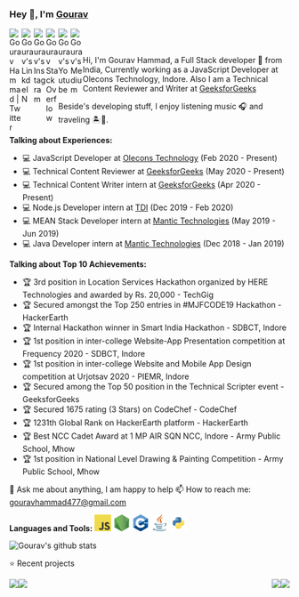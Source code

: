### Hey 👋, I'm [Gourav](https://gouravhammad.herokuapp.com)

<a href="https://twitter.com/gouravhammad">
  <img align="left" alt="Gourav Hammad | Twitter" width="22px" src="https://cdn.jsdelivr.net/npm/simple-icons@v3/icons/twitter.svg" />
</a>
<a href="https://www.linkedin.com/in/gouravhammad">
  <img align="left" alt="Gourav's LinkdeIN" width="22px" src="https://cdn.jsdelivr.net/npm/simple-icons@v3/icons/linkedin.svg" />
</a>
<a href="https://www.instagram.com/gouravhammad">
  <img align="left" alt="Gourav's Instagram" width="22px" src="https://cdn.jsdelivr.net/npm/simple-icons@v3/icons/instagram.svg" />
</a>
<a href="https://www.facebook.com/gouravhammad477/">
  <img align="left" alt="Gourav StackOverflow" width="22px" src="https://cdn.jsdelivr.net/npm/simple-icons@v3/icons/facebook.svg" />
</a>
<a href="https://www.youtube.com/channel/UCbLiJz8Td-XTjIt-7wxnNpw">
  <img align="left" alt="Gourav's Youtube" width="22px" src="https://cdn.jsdelivr.net/npm/simple-icons@v3/icons/youtube.svg" />
</a>
<a href="https://medium.com/@gouravhammad">
  <img align="left" alt="Gourav's Medium" width="22px" src="https://cdn.jsdelivr.net/npm/simple-icons@v3/icons/medium.svg" />
</a>
<br />
<br />

Hi, I'm Gourav Hammad, a Full Stack developer 🚀 from India, Currently working as a JavaScript Developer at Olecons Technology, Indore. Also I am a Technical Content Reviewer and Writer at [GeeksforGeeks](https://geeksforgeeks.org/)

Beside's developing stuff, I enjoy listening music 🎧 and traveling 🏝️🗻.

**Talking about Experiences:**
- 💻 JavaScript Developer at [Olecons Technology](https://olecons.com/) (Feb 2020 - Present)
- 💻 Technical Content Reviewer at [GeeksforGeeks](https://geeksforgeeks.org/) (May 2020 - Present)
- 💻 Technical Content Writer intern at [GeeksforGeeks](https://geeksforgeeks.org/) (Apr 2020 - Present) 
- 💻 Node.js Developer intern at [TDI](https://thedesigninstitute.in/) (Dec 2019 - Feb 2020)
- 💻 MEAN Stack Developer intern at [Mantic Technologies](https://www.linkedin.com/company/mantic-technologies/about/) (May 2019 - Jun 2019)
- 💻 Java Developer intern at [Mantic Technologies](https://www.linkedin.com/company/mantic-technologies/about/) (Dec 2018 - Jan 2019)

**Talking about Top 10 Achievements:**
- 🏆 3rd position in Location Services Hackathon organized by HERE Technologies and awarded by Rs. 20,000 - TechGig
- 🏆 Secured amongst the Top 250 entries in #MJFCODE19 Hackathon - HackerEarth
- 🏆 Internal Hackathon winner in Smart India Hackathon - SDBCT, Indore
- 🏆 1st position in inter-college Website-App Presentation competition at Frequency 2020 - SDBCT, Indore
- 🏆 1st position in inter-college Website and Mobile App Design competition at Urjotsav 2020 - PIEMR, Indore
- 🏆 Secured among the Top 50 position in the Technical Scripter event - GeeksforGeeks
- 🏆 Secured 1675 rating (3 Stars) on CodeChef - CodeChef
- 🏆 1231th Global Rank on HackerEarth platform - HackerEarth
- 🏆 Best NCC Cadet Award at 1 MP AIR SQN NCC, Indore - Army Public School, Mhow
- 🏆 1st position in National Level Drawing & Painting Competition - Army Public School, Mhow

💬 Ask me about anything, I am happy to help
📫 How to reach me: gouravhammad477@gmail.com

**Languages and Tools:**
<code><img height="30" src="https://raw.githubusercontent.com/github/explore/80688e429a7d4ef2fca1e82350fe8e3517d3494d/topics/javascript/javascript.png"></code>
<code><img height="30" src="https://raw.githubusercontent.com/github/explore/80688e429a7d4ef2fca1e82350fe8e3517d3494d/topics/nodejs/nodejs.png"></code>
<code><img height="30" src="https://raw.githubusercontent.com/github/explore/80688e429a7d4ef2fca1e82350fe8e3517d3494d/topics/cpp/cpp.png"></code>
<code><img height="30" src="https://raw.githubusercontent.com/github/explore/80688e429a7d4ef2fca1e82350fe8e3517d3494d/topics/java/java.png"></code>
<code><img height="30" src="https://raw.githubusercontent.com/github/explore/80688e429a7d4ef2fca1e82350fe8e3517d3494d/topics/python/python.png"></code>

![Gourav's github stats](https://github-readme-stats.vercel.app/api?username=gouravhammad&show_icons=true&hide_border=true)

⭐️ Recent projects

<a href="https://github.com/gouravhammad/Crafty-Gourav-Project">
  <img align="left" src="https://github-readme-stats.vercel.app/api/pin/?username=Gouravhammad&repo=Crafty-Gourav-Project" />
</a>

<a href="https://github.com/RocketChat/Rocket.Chat.Android">
  <img align="right" src="https://github-readme-stats.vercel.app/api/pin/?username=RocketChat&repo=Rocket.Chat.Android" />
</a>

<a href="https://github.com/GOVINDDIXIT/chronos-localiser">
  <img align="left" src="https://github-readme-stats.vercel.app/api/pin/?username=GOVINDDIXIT&repo=chronos-localiser" />
</a>

<a href="https://github.com/GOVINDDIXIT/Speaking-Silence">
  <img align="right" src="https://github-readme-stats.vercel.app/api/pin/?username=GOVINDDIXIT&repo=Speaking-Silence" />
</a>


